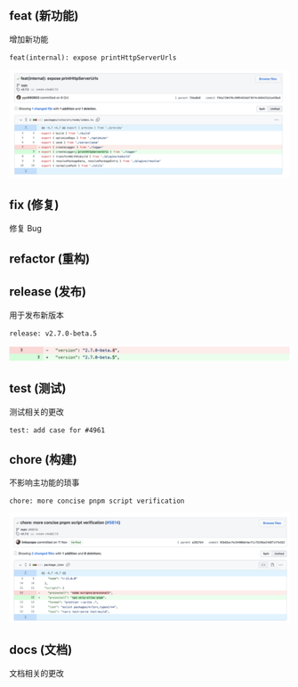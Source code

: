 ## feat (新功能)

增加新功能

`feat(internal): expose printHttpServerUrls`

![](https://github.com/exposir/beds/blob/main/blog/WX20211216-125717@2x.png?raw=true)

## fix (修复)

修复 Bug

## refactor (重构)

## release (发布)

用于发布新版本

`release: v2.7.0-beta.5`

![](https://github.com/exposir/beds/blob/main/blog/WX20211216-120105@2x.png?raw=true)

## test (测试)

测试相关的更改

`test: add case for #4961`

## chore (构建)

不影响主功能的琐事

`chore: more concise pnpm script verification`

![](https://github.com/exposir/beds/blob/main/blog/WX20211216-130233@2x.png?raw=true)

## docs (文档)

文档相关的更改
